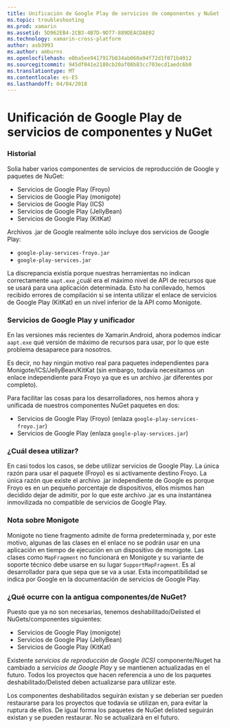 ```yaml
---
title: Unificación de Google Play de servicios de componentes y NuGet
ms.topic: troubleshooting
ms.prod: xamarin
ms.assetid: 5D962EB4-2CB3-4B7D-9D77-889DEACDAE02
ms.technology: xamarin-cross-platform
author: asb3993
ms.author: amburns
ms.openlocfilehash: e0ba5ee9417917b834ab060a94f72d1f071b4912
ms.sourcegitcommit: 945df041e2180cb20af08b83cc703ecd1aedc6b0
ms.translationtype: MT
ms.contentlocale: es-ES
ms.lasthandoff: 04/04/2018
---
```

# <a name="unifying-google-play-services-components-and-nuget"></a>Unificación de Google Play de servicios de componentes y NuGet

### <a name="history"></a>Historial

Solía haber varios componentes de servicios de reproducción de Google y paquetes de NuGet:

-   Servicios de Google Play (Froyo)
-   Servicios de Google Play (monigote)
-   Servicios de Google Play (ICS)
-   Servicios de Google Play (JellyBean)
-   Servicios de Google Play (KitKat)

Archivos .jar de Google realmente sólo incluye dos servicios de Google Play:

-   `google-play-services-froyo.jar`
-   `google-play-services.jar`

La discrepancia existía porque nuestras herramientas no indican correctamente `aapt.exe` ¿cuál era el máximo nivel de API de recursos que se usará para una aplicación determinada. Esto ha conllevado, hemos recibido errores de compilación si se intenta utilizar el enlace de servicios de Google Play (KitKat) en un nivel inferior de la API como Monigote.

### <a name="unifying-google-play-services"></a>Servicios de Google Play y unificador

En las versiones más recientes de Xamarin.Android, ahora podemos indicar `aapt.exe` qué versión de máximo de recursos para usar, por lo que este problema desaparece para nosotros.

Es decir, no hay ningún motivo real para paquetes independientes para Monigote/ICS/JellyBean/KitKat (sin embargo, todavía necesitamos un enlace independiente para Froyo ya que es un archivo .jar diferentes por completo).

Para facilitar las cosas para los desarrolladores, nos hemos ahora y unificada de nuestros componentes NuGet paquetes en dos:

-   Servicios de Google Play (Froyo) (enlaza `google-play-services-froyo.jar`)
-   Servicios de Google Play (enlaza `google-play-services.jar`)

### <a name="which-one-should-be-used"></a>¿Cuál desea utilizar?

En casi todos los casos, se debe utilizar servicios de Google Play. La única razón para usar el paquete (Froyo) es si activamente destino Froyo. La única razón que existe el archivo .jar independiente de Google es porque Froyo es en un pequeño porcentaje de dispositivos, ellos mismos han decidido dejar de admitir, por lo que este archivo .jar es una instantánea inmovilizada no compatible de servicios de Google Play.

### <a name="note-about-gingerbread"></a>Nota sobre Monigote

Monigote no tiene fragmento admite de forma predeterminada y, por este motivo, algunas de las clases en el enlace no se podrán usar en una aplicación en tiempo de ejecución en un dispositivo de monigote. Las clases como `MapFragment` no funcionará en Monigote y su variante de soporte técnico debe usarse en su lugar `SupportMapFragment`. Es al desarrollador para que sepa que se va a usar. Esta incompatibilidad se indica por Google en la documentación de servicios de Google Play.

### <a name="what-happens-to-the-old-componentsnugets"></a>¿Qué ocurre con la antigua componentes/de NuGet?

Puesto que ya no son necesarias, tenemos deshabilitado/Delisted el NuGets/componentes siguientes:

-   Servicios de Google Play (monigote)
-   Servicios de Google Play (JellyBean)
-   Servicios de Google Play (KitKat)

Existente _servicios de reproducción de Google (ICS)_ componente/Nuget ha cambiado a _servicios de Google Play_ y se mantienen actualizadas en el futuro. Todos los proyectos que hacen referencia a uno de los paquetes deshabilitado/Delisted deben actualizarse para utilizar este.

Los componentes deshabilitados seguirán existan y se deberían ser pueden restaurarse para los proyectos que todavía se utilizan en, para evitar la ruptura de ellos. De igual forma los paquetes de NuGet delisted seguirán existan y se pueden restaurar. No se actualizará en el futuro.
